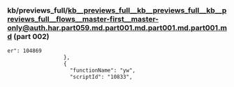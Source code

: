 ### kb/previews_full/kb__previews_full__kb__previews_full__kb__previews_full__flows__master-first__master-only@auth.har.part059.md.part001.md.part001.md.part001.md (part 002)

```md
er": 104869
                  },
                  {
                    "functionName": "yw",
                    "scriptId": "10833",
                
```

```
